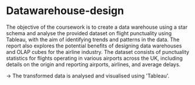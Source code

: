 # Datawarehouse-design
The objective of the coursework is to create a data warehouse using a star schema and analyse the provided dataset on flight punctuality using Tableau, with the aim of identifying trends and patterns in the data. The report also explores the potential benefits of designing data warehouses and OLAP cubes for the airline industry. The dataset consists of punctuality statistics for flights operating in various airports across the UK, including details on the origin and reporting airports, airlines, and average delays.

-> The transformed data is analysed and visualised using 'Tableau'.
